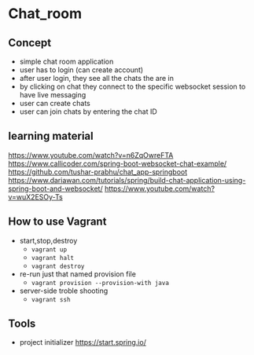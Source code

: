 # Chat_room

## Concept
- simple chat room application
- user has to login (can create account)
- after user login, they see all the chats the are in
- by clicking on chat they connect to the specific websocket session to have live messaging
- user can create chats
- user can join chats by entering the chat ID

## learning material
https://www.youtube.com/watch?v=n6ZqOwreFTA
https://www.callicoder.com/spring-boot-websocket-chat-example/
https://github.com/tushar-prabhu/chat_app-springboot
https://www.dariawan.com/tutorials/spring/build-chat-application-using-spring-boot-and-websocket/
https://www.youtube.com/watch?v=wuX2ESOy-Ts

## How to use Vagrant
- start,stop,destroy
    - `vagrant up`
    - `vagrant halt`
    - `vagrant destroy`
- re-run just that named provision file
    - `vagrant provision --provision-with java`
- server-side troble shooting
    - `vagrant ssh`

## Tools
- project initializer https://start.spring.io/